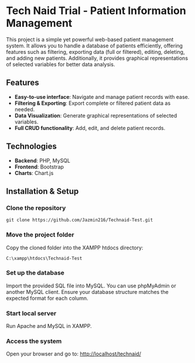 # Tech Naid Trial - Patient Information Management  
This project is a simple yet powerful web-based patient management system. It allows you to handle a database of patients efficiently, offering features such as filtering, exporting data (full or filtered), editing, deleting, and adding new patients. Additionally, it provides graphical representations of selected variables for better data analysis.  

## Features  
- **Easy-to-use interface**: Navigate and manage patient records with ease.  
- **Filtering & Exporting**: Export complete or filtered patient data as needed.  
- **Data Visualization**: Generate graphical representations of selected variables.  
- **Full CRUD functionality**: Add, edit, and delete patient records. 

## Technologies  
- **Backend**: PHP, MySQL  
- **Frontend**: Bootstrap  
- **Charts**: Chart.js  

## Installation & Setup  
### Clone the repository  
```
git clone https://github.com/Jazmin216/Technaid-Test.git
```
### Move the project folder
Copy the cloned folder into the XAMPP htdocs directory:
```
C:\xampp\htdocs\Technaid-Test
```
### Set up the database
Import the provided SQL file into MySQL. You can use phpMyAdmin or another MySQL client.
Ensure your database structure matches the expected format for each column.

### Start local server
Run Apache and MySQL in XAMPP.

### Access the system
Open your browser and go to: [http://localhost/technaid/](http://localhost/technaid/)
